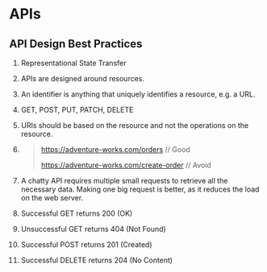 # APIs

## API Design Best Practices

1. Representational State Transfer

2. APIs are designed around resources.

3. An identifier is anything that uniquely identifies a resource, e.g. a URL.

4. GET, POST, PUT, PATCH, DELETE

5. URIs should be based on the resource and not the operations on the resource.

6. >https://adventure-works.com/orders // Good
    >
    >https://adventure-works.com/create-order // Avoid

7. A chatty API requires multiple small requests to retrieve all the necessary data. Making one big request is better, as it reduces the load on the web server.

8. Successful GET returns 200 (OK)

9. Unsuccessful GET returns 404 (Not Found)

10. Successful POST returns 201 (Created)

11. Successful DELETE returns 204 (No Content)
